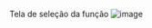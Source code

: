 Tela de seleção da função
![image](https://github.com/user-attachments/assets/844d9886-2695-40ce-bae8-5ca689023906)
